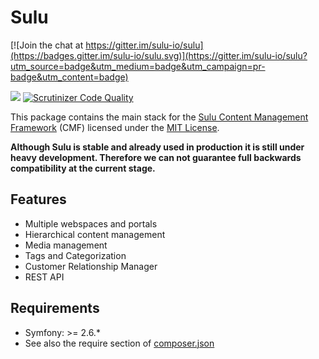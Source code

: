 # Sulu

[![Join the chat at https://gitter.im/sulu-io/sulu](https://badges.gitter.im/sulu-io/sulu.svg)](https://gitter.im/sulu-io/sulu?utm_source=badge&utm_medium=badge&utm_campaign=pr-badge&utm_content=badge)

[![](https://travis-ci.org/sulu-io/sulu.png?branch=develop)](https://travis-ci.org/sulu-io/sulu)
[![Scrutinizer Code Quality](https://scrutinizer-ci.com/g/sulu-io/sulu/badges/quality-score.png?b=develop)](https://scrutinizer-ci.com/g/sulu-io/sulu/?branch=develop)

This package contains the main stack for the
[Sulu Content Management Framework](https://github.com/sulu-io/sulu-standard) (CMF) licensed under the [MIT License](https://github.com/sulu-io/sulu-standard/LICENSE).

**Although Sulu is stable and already used in production it is still under
heavy development. Therefore we can not guarantee full backwards compatibility
at the current stage.**

## Features

* Multiple webspaces and portals
* Hierarchical content management
* Media management
* Tags and Categorization
* Customer Relationship Manager
* REST API

## Requirements

* Symfony: >= 2.6.*
* See also the require section of [composer.json](https://github.com/sulu-io/sulu/blob/develop/composer.json)
